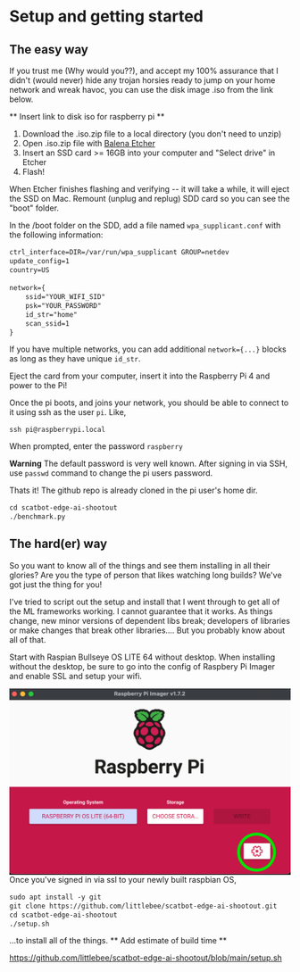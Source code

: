 # Setup and getting started

## The easy way

If you trust me (Why would you??), and accept my 100% assurance that I didn't (would never) hide any trojan horsies ready to jump on your home network and wreak havoc, you can use the disk image .iso from the link below.

** Insert link to disk iso for raspberry pi **

1. Download the .iso.zip file to a local directory (you don't need to unzip)
1. Open .iso.zip file with [Balena Etcher](https://www.balena.io/etcher/)
1. Insert an SSD card >= 16GB into your computer and "Select drive" in Etcher
1. Flash!

When Etcher finishes flashing and verifying -- it will take a while, it will eject the SSD on Mac. Remount (unplug and replug) SDD card so you can see the "boot" folder.

In the /boot folder on the SDD, add a file named `wpa_supplicant.conf` with the following information:

```
ctrl_interface=DIR=/var/run/wpa_supplicant GROUP=netdev
update_config=1
country=US

network={
    ssid="YOUR_WIFI_SID"
    psk="YOUR_PASSWORD"
    id_str="home"
    scan_ssid=1
}
```

If you have multiple networks, you can add additional `network={...}` blocks as long as they have unique `id_str`.

Eject the card from your computer, insert it into the Raspberry Pi 4 and power to the Pi!

Once the pi boots, and joins your network, you should be able to connect to it using ssh as the user `pi`. Like,

```
ssh pi@raspberrypi.local
```

When prompted, enter the password `raspberry`

**Warning** The default password is very well known. After signing in via SSH, use `passwd` command to change the pi users password.

Thats it! The github repo is already cloned in the pi user's home dir.

```
cd scatbot-edge-ai-shootout
./benchmark.py
```

## The hard(er) way

So you want to know all of the things and see them installing in all their glories? Are you the type of person that likes watching long builds? We've got just the thing for you!

I've tried to script out the setup and install that I went through to get all of the ML frameworks working. I cannot guarantee that it works. As things change, new minor versions of dependent libs break; developers of libraries or make changes that break other libraries.... But you probably know about all of that.

Start with Raspian Bullseye OS LITE 64 without desktop. When installing without the desktop, be sure to go into the config of Raspbery Pi Imager and enable SSL and setup your wifi.

<img src="https://github.com/littlebee/scatbot-edge-ai-shootout/blob/main/docs/images/raspberry%20pi%20imager.png"
     alt="Raspberry Pi Imager"
     style="float: left; margin-right: 10px;" />

Once you've signed in via ssl to your newly built raspbian OS,

```
sudo apt install -y git
git clone https://github.com/littlebee/scatbot-edge-ai-shootout.git
cd scatbot-edge-ai-shootout
./setup.sh
```

...to install all of the things. ** Add estimate of build time **

https://github.com/littlebee/scatbot-edge-ai-shootout/blob/main/setup.sh
